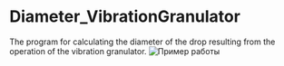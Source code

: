 # Diameter_VibrationGranulator
The program for calculating the diameter of the drop resulting from the operation of the vibration granulator.
![Пример работы](https://bloody-cheat.com/screenshot.jpg)
